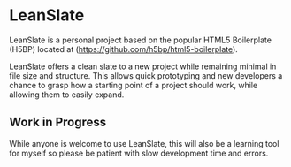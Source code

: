 # LeanSlate

LeanSlate is a personal project based on the popular HTML5 Boilerplate (H5BP) located at (https://github.com/h5bp/html5-boilerplate).

LeanSlate offers a clean slate to a new project while remaining minimal in file size and structure. This allows quick prototyping and new developers a chance to  grasp how a starting point of a project should work, while allowing them to easily expand.

## Work in Progress

While anyone is welcome to use LeanSlate, this will also be a learning tool for myself so please be patient with slow development time and errors.

